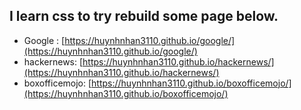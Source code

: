 ## I learn css to try rebuild some page below. 
+ Google : [https://huynhnhan3110.github.io/google/](https://huynhnhan3110.github.io/google/)
+ hackernews: [https://huynhnhan3110.github.io/hackernews/](https://huynhnhan3110.github.io/hackernews/)
+ boxofficemojo: [https://huynhnhan3110.github.io/boxofficemojo/](https://huynhnhan3110.github.io/boxofficemojo/)